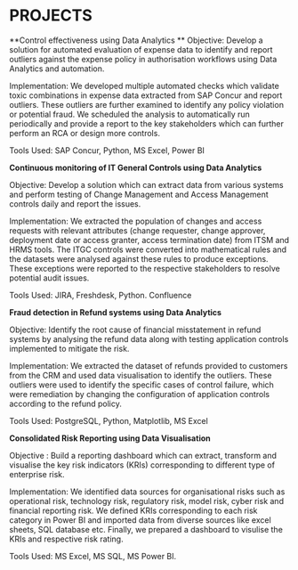 # PROJECTS

**Control effectiveness using Data Analytics
**
Objective: Develop a solution for automated evaluation of expense data to identify and report outliers against the expense policy in authorisation workflows using Data Analytics and automation. 

Implementation: We developed multiple automated checks which validate toxic combinations in expense data extracted from SAP Concur and report outliers. These outliers are further examined to identify any policy violation or potential fraud. We scheduled the analysis to automatically run periodically and provide a report to the key stakeholders which can further perform an RCA or design more controls. 

Tools Used: SAP Concur, Python, MS Excel, Power BI






**Continuous monitoring  of IT General Controls using Data Analytics**

Objective: Develop a solution which can extract data from various systems and perform testing of Change Management and Access Management controls daily and report the issues. 

Implementation: We extracted the population of changes and access requests with relevant attributes (change requester, change approver, deployment date or access granter, access termination date) from ITSM and HRMS tools. The ITGC controls were converted into mathematical rules and the datasets were analysed against these rules to produce exceptions. These exceptions were reported to the respective stakeholders to resolve potential audit issues. 

Tools Used: JIRA, Freshdesk, Python. Confluence

**Fraud detection in Refund systems using Data Analytics**

Objective: Identify the root cause of financial misstatement in refund systems by analysing the refund data along with testing application controls implemented to mitigate the risk. 

Implementation: We extracted the dataset of refunds provided to customers from the CRM and used data visualisation to identify the outliers. These outliers were used to identify the specific cases of control failure, which were remediation by changing the configuration of application controls according to the refund policy. 

Tools Used: PostgreSQL, Python, Matplotlib, MS Excel 

**Consolidated Risk Reporting using Data Visualisation**

Objective : Build a reporting dashboard which can extract, transform and visualise the key risk indicators (KRIs) corresponding to different type of enterprise risk. 

Implementation: We identified data sources for organisational risks such as operational risk, technology risk, regulatory risk, model risk, cyber risk and financial reporting risk. We defined KRIs corresponding to each risk category in Power BI and imported data from diverse sources like excel sheets, SQL database etc. Finally, we prepared a dashboard to visulise the KRIs and respective risk rating.

Tools Used: MS Excel, MS SQL, MS Power BI. 
